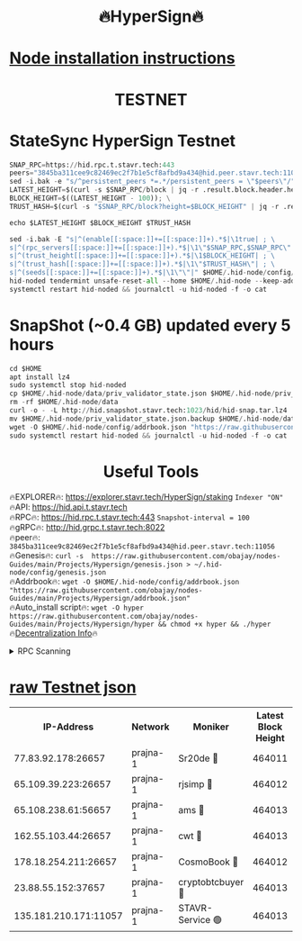 <h1 align="center"> 🔥HyperSign🔥</h1>

[Node installation instructions](https://github.com/obajay/nodes-Guides/tree/main/Projects/Hypersign)
=

<h1 align="center"> TESTNET</h1>

# StateSync HyperSign Testnet
```python
SNAP_RPC=https://hid.rpc.t.stavr.tech:443
peers="3845ba311cee9c82469ec2f7b1e5cf8afbd9a434@hid.peer.stavr.tech:11056"
sed -i.bak -e "s/^persistent_peers *=.*/persistent_peers = \"$peers\"/" $HOME/.hid-node/config/config.toml
LATEST_HEIGHT=$(curl -s $SNAP_RPC/block | jq -r .result.block.header.height); \
BLOCK_HEIGHT=$((LATEST_HEIGHT - 100)); \
TRUST_HASH=$(curl -s "$SNAP_RPC/block?height=$BLOCK_HEIGHT" | jq -r .result.block_id.hash)

echo $LATEST_HEIGHT $BLOCK_HEIGHT $TRUST_HASH

sed -i.bak -E "s|^(enable[[:space:]]+=[[:space:]]+).*$|\1true| ; \
s|^(rpc_servers[[:space:]]+=[[:space:]]+).*$|\1\"$SNAP_RPC,$SNAP_RPC\"| ; \
s|^(trust_height[[:space:]]+=[[:space:]]+).*$|\1$BLOCK_HEIGHT| ; \
s|^(trust_hash[[:space:]]+=[[:space:]]+).*$|\1\"$TRUST_HASH\"| ; \
s|^(seeds[[:space:]]+=[[:space:]]+).*$|\1\"\"|" $HOME/.hid-node/config/config.toml
hid-noded tendermint unsafe-reset-all --home $HOME/.hid-node --keep-addr-book
systemctl restart hid-noded && journalctl -u hid-noded -f -o cat
```
# SnapShot (~0.4 GB) updated every 5 hours
```python
cd $HOME
apt install lz4
sudo systemctl stop hid-noded
cp $HOME/.hid-node/data/priv_validator_state.json $HOME/.hid-node/priv_validator_state.json.backup
rm -rf $HOME/.hid-node/data
curl -o - -L http://hid.snapshot.stavr.tech:1023/hid/hid-snap.tar.lz4 | lz4 -c -d - | tar -x -C $HOME/.hid-node --strip-components 2
mv $HOME/.hid-node/priv_validator_state.json.backup $HOME/.hid-node/data/priv_validator_state.json
wget -O $HOME/.hid-node/config/addrbook.json "https://raw.githubusercontent.com/obajay/nodes-Guides/main/Projects/Hypersign/addrbook.json"
sudo systemctl restart hid-noded && journalctl -u hid-noded -f -o cat
```

 <h1 align="center"> Useful Tools</h1>

🔥EXPLORER🔥:      https://explorer.stavr.tech/HyperSign/staking        `Indexer "ON"` \
🔥API:             https://hid.api.t.stavr.tech \
🔥RPC🔥:           https://hid.rpc.t.stavr.tech:443              `Snapshot-interval = 100` \
🔥gRPC🔥:          http://hid.grpc.t.stavr.tech:8022 \
🔥peer🔥:          `3845ba311cee9c82469ec2f7b1e5cf8afbd9a434@hid.peer.stavr.tech:11056` \
🔥Genesis🔥:     ```curl -s  https://raw.githubusercontent.com/obajay/nodes-Guides/main/Projects/Hypersign/genesis.json > ~/.hid-node/config/genesis.json``` \
🔥Addrbook🔥:    ```wget -O $HOME/.hid-node/config/addrbook.json "https://raw.githubusercontent.com/obajay/nodes-Guides/main/Projects/Hypersign/addrbook.json"``` \
🔥Auto_install script🔥: ```wget -O hyper https://raw.githubusercontent.com/obajay/nodes-Guides/main/Projects/Hypersign/hyper && chmod +x hyper && ./hyper``` \
🔥[Decentralization Info](https://github.com/obajay/StateSync-snapshots/tree/main/Projects/Hypersign/Decentralization)🔥

<details>
<summary>RPC Scanning</summary>

<h2 align="center"> We scan nodes in real time every 4 hours. And we provide the final result of RPC endpoints.
We cannot influence the operation of these nodes in any way. </h2>


```python
If Voting Power is higher than 0 --> then the Node is a validator of the network and may be subject to attack and be a potential threat to the chain.
```
```python
We marked such validators with a red symbol
```

</details>

[raw Testnet json](https://rpc-check.hypert.stavr.tech/hypert/rpc-hypert-result.json)
=

<table><tr><th>IP-Address</th><th>Network</th><th>Moniker</th><th>Latest Block Height</th><th>Earliest Block Height</th><th>Catching Up</th><th>Tx Index</th><th>Voting Power</th><th>Scan Time</th></tr><tr><td>77.83.92.178:26657</td><td>prajna-1</td><td>Sr20de 🔴</td><td>464011</td><td>1</td><td>False</td><td>on</td><td>1070485</td><td>2024-01-17T03:21:49.177697765UTC</td></tr><tr><td>65.109.39.223:26657</td><td>prajna-1</td><td>rjsimp 🔴</td><td>464012</td><td>1</td><td>False</td><td>on</td><td>950000</td><td>2024-01-17T03:21:51.660436117UTC</td></tr><tr><td>65.108.238.61:56657</td><td>prajna-1</td><td>ams 🔴</td><td>464013</td><td>1</td><td>False</td><td>on</td><td>1107471</td><td>2024-01-17T03:21:56.434569141UTC</td></tr><tr><td>162.55.103.44:26657</td><td>prajna-1</td><td>cwt 🔴</td><td>464013</td><td>1</td><td>False</td><td>on</td><td>989833</td><td>2024-01-17T03:21:59.159076302UTC</td></tr><tr><td>178.18.254.211:26657</td><td>prajna-1</td><td>CosmoBook 🔴</td><td>464012</td><td>108201</td><td>False</td><td>on</td><td>1000500</td><td>2024-01-17T03:21:56.101725174UTC</td></tr><tr><td>23.88.55.152:37657</td><td>prajna-1</td><td>cryptobtcbuyer 🔴</td><td>464013</td><td>364013</td><td>False</td><td>on</td><td>1090813</td><td>2024-01-17T03:21:59.493013248UTC</td></tr><tr><td>135.181.210.171:11057</td><td>prajna-1</td><td>STAVR-Service 🟢</td><td>464013</td><td>461601</td><td>False</td><td>on</td><td>0</td><td>2024-01-17T03:21:56.778693633UTC</td></tr></table>

